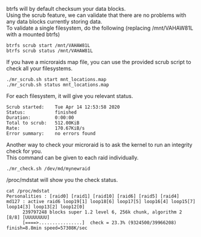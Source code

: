 btrfs will by default checksum your data blocks. \
Using the scrub feature, we can validate that there are no problems with any data blocks currently storing data. \
To validate a single filesystem, do the following (replacing /mnt/VAHAW81L with a mounted btrfs)
```
btrfs scrub start /mnt/VAHAW81L
btrfs scrub status /mnt/VAHAW81L
```

If you have a microraids map file, you can use the provided scrub script to check all your filesystems.
```
./mr_scrub.sh start mnt_locations.map
./mr_scrub.sh status mnt_locations.map
```

For each filesystem, it will give you relevant status.
```
Scrub started:    Tue Apr 14 12:53:58 2020
Status:           finished
Duration:         0:00:00
Total to scrub:   512.00KiB
Rate:             170.67KiB/s
Error summary:    no errors found
```

Another way to check your microraid is to ask the kernel to run an integrity check for you. \
This command can be given to each raid individually.
```
./mr_check.sh /dev/md/mynewraid
```

/proc/mdstat will show you the check status.
```
cat /proc/mdstat 
Personalities : [raid0] [raid1] [raid10] [raid6] [raid5] [raid4] 
md127 : active raid6 loop19[1] loop18[6] loop17[5] loop16[4] loop15[7] loop14[3] loop13[2] loop12[0]
      239797248 blocks super 1.2 level 6, 256k chunk, algorithm 2 [8/8] [UUUUUUUU]
      [====>................]  check = 23.3% (9324500/39966208) finish=8.8min speed=57308K/sec
```

